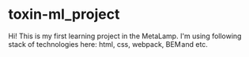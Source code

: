# toxin-ml_project
Hi! This is my first learning project in the MetaLamp.
I'm using following stack of technologies here: html, css, webpack, BEM and etc.
